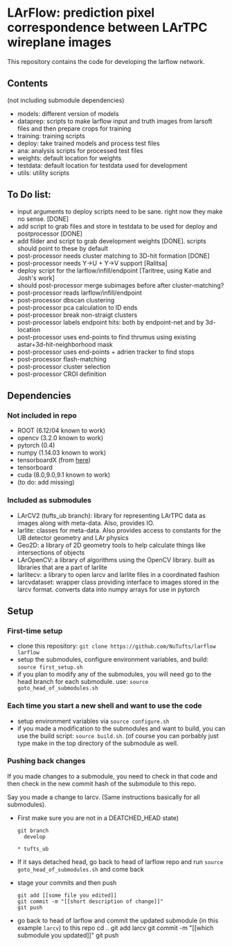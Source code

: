 # LArFlow: prediction pixel correspondence between LArTPC wireplane images

This repository contains the code for developing the larflow network.

## Contents

(not including submodule dependencies)

* models: different version of models
* dataprep: scripts to make larflow input and truth images from larsoft files and then prepare crops for training
* training: training scripts
* deploy: take trained models and process test files
* ana: analysis scripts for processed test files
* weights: default location for weights
* testdata: default location for testdata used for development
* utils: utility scripts

## To Do list:

* input arguments to deploy scripts need to be sane. right now they make no sense. [DONE]
* add script to grab files and store in testdata to be used for deploy and postprocessor [DONE]
* add filder and script to grab development weights [DONE]. scripts should point to these by default
* post-processor needs cluster matching to 3D-hit formation [DONE]
* post-processor needs Y->U + Y->V support [Ralitsa]
* deploy script for the larflow/infill/endpoint [Taritree, using Katie and Josh's work]
* should post-processor merge subimages before after cluster-matching?
* post-processor reads larflow/infill/endpoint
* post-processor dbscan clustering
* post-processor pca calculation to ID ends
* post-processor break non-straigt clusters
* post-processor labels endpoint hits: both by endpoint-net and by 3d-location
* post-processor uses end-points to find thrumus using existing astar+3d-hit-neighborhood mask
* post-processor uses end-points + adrien tracker to find stops
* post-processor flash-matching
* post-processor cluster selection
* post-processor CROI definition

## Dependencies

### Not included in repo

* ROOT (6.12/04 known to work)
* opencv (3.2.0 known to work)
* pytorch (0.4)
* numpy (1.14.03 known to work)
* tensorboardX (from [here](https://github.com/lanpa/tensorboard-pytorch))
* tensorboard
* cuda (8.0,9.0,9.1 known to work)
* (to do: add missing)

### Included as submodules

* LArCV2 (tufts_ub branch): library for representing LArTPC data as images along with meta-data. Also, provides IO.
* larlite: classes for meta-data. Also provides access to constants for the UB detector geometry and LAr physics
* Geo2D: a library of 2D geometry tools to help calculate things like intersections of objects
* LArOpenCV: a library of algorithms using the OpenCV library. built as libraries that are a part of larlite
* larlitecv: a library to open larcv and larlite files in a coordinated fashion
* larcvdataset: wrapper class providing interface to images stored in the larcv format. converts data into numpy arrays for use in pytorch

## Setup

### First-time setup

* clone this repository: `git clone https://github.com/NuTufts/larflow larflow`
* setup the submodules, configure environment variables, and build: `source first_setup.sh`
* if you plan to modify any of the submodules, you will need go to the head branch for each submodule. use: `source goto_head_of_submodules.sh`

### Each time you start a new shell and want to use the code
* setup environment variables via `source configure.sh`
* if you made a modification to the submodules and want to build, you can use the build script: `source build.sh`. (of course you can porbably just type make in the top directory of the submodule as well.

### Pushing back changes

If you made changes to a submodule, you need to check in that code and then check in the new commit hash of the submodule to this repo.

Say you made a change to larcv. (Same instructions basically for all submodules).

* First make sure you are not in a DEATCHED_HEAD state)

      git branch
        develop
	`* tufts_ub`
	
* If it says detached head, go back to head of larflow repo and run `source goto_head_of_submodules.sh` and come back
* stage your commits and then push

      git add [[some file you edited]]
      git commit -m "[[short description of change]]"
      git push
* go back to head of larflow and commit the updated submodule (in this example `larcv`) to this repo
      cd ..
      git add larcv
      git commit -m "[[which submodule you updated]]"
      git push


